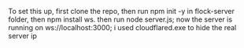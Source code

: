 To set this up, first clone the repo, then run npm init -y in flock-server folder, then npm install ws. then run node server.js; now the server is running on ws://localhost:3000; i used cloudflared.exe to hide the real server ip
